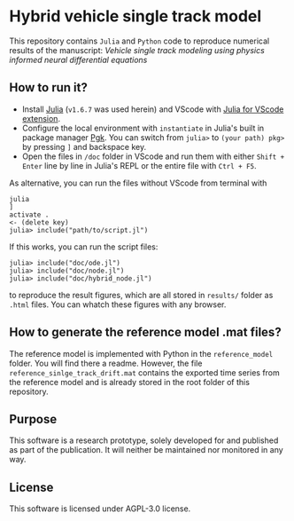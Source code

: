 # Hybrid vehicle single track model
This repository contains `Julia` and `Python` code to reproduce numerical results of the manuscript:
*Vehicle single track modeling using physics informed neural differential equations*

## How to run it?
* Install [Julia](https://julialang.org/downloads/) (`v1.6.7` was used herein) and VScode with [Julia for VScode extension](https://www.julia-vscode.org/).
* Configure the local environment with `instantiate` in Julia's built in package manager [Pgk](https://docs.julialang.org/en/v1/stdlib/Pkg/). You can switch from `julia>` to `(your path) pkg>` by pressing `]` and backspace key.
* Open the files in `/doc` folder in VScode and run them with either `Shift + Enter` line by line in Julia's REPL or the entire file with `Ctrl + F5`.

As alternative, you can run the files without VScode from terminal with 
```
julia
]
activate .
<- (delete key)
julia> include("path/to/script.jl")
```

If this works, you can run the script files:
```
julia> include("doc/ode.jl")
julia> include("doc/node.jl")
julia> include("doc/hybrid_node.jl")
```
to reproduce the result figures, which are all stored in `results/` folder as `.html` files.
You can whatch these figures with any browser.

## How to generate the reference model .mat files?
The reference model is implemented with Python in the `reference_model` folder. You will find there a readme.
However, the file `reference_sinlge_track_drift.mat` contains the exported time series from the reference model
and is already stored in the root folder of this repository.

## Purpose
This software is a research prototype, solely developed for and 
published as part of the publication. It will neither be maintained 
nor monitored in any way.

## License
This software is licensed under AGPL-3.0 license.
